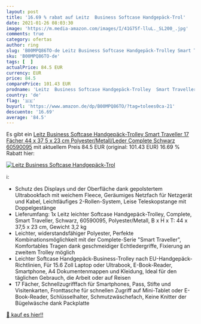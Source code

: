 ```yaml
---
layout: post
title: '16.69 % rabat auf Leitz  Business Softcase Handgepäck-Trol'
date: 2021-01-26 08:03:30
image: 'https://m.media-amazon.com/images/I/41G75f-lluL._SL200_.jpg'
comments: true
category: ofertas
author: ring
slug: 'B00MPQ86TO-de Leitz Business Softcase Handgepäck-Trolley Smart Traveller...'
sku: 'B00MPQ86TO-de'
tags: [  ]
actualPrice: 84.5 EUR
currency: EUR
price: 84.5
comparePrice: 101.43 EUR
prodname: 'Leitz  Business Softcase Handgepäck-Trolley  Smart Traveller  17 Fächer  44 x 37 5 x 23 cm  Polyester/Metall/Leder  Complete  Schwarz  60590095'
country: 'de'
flag: '🇩🇪'
buyurl: 'https://www.amazon.de/dp/B00MPQ86TO/?tag=tolees0ca-21'
descuento: '16.69'
average: '84.5'
---
```


Es gibt ein [Leitz  Business Softcase Handgepäck-Trolley  Smart Traveller  17 Fächer  44 x 37 5 x 23 cm  Polyester/Metall/Leder  Complete  Schwarz  60590095](https://www.amazon.de/dp/B00MPQ86TO/?tag=tolees0ca-21) mit aktuellem Preis 84.5 EUR (original: 101.43 EUR) 16.69 % Rabatt hier:

[![Leitz  Business Softcase Handgepäck-Trol](https://m.media-amazon.com/images/I/41G75f-lluL._SL200_.jpg)](https://www.amazon.de/dp/B00MPQ86TO/?tag=tolees0ca-21)

ℹ️:

- Schutz des Displays und der Oberfläche dank gepolstertem Ultrabookfach mit weichem Fleece, Geräumiges Netzfach für Netzgerät und Kabel, Leichtläufiges 2-Rollen-System, Leise Teleskopstange mit Doppelgestänge
- Lieferumfang: 1x Leitz leichter Softcase Handgepäck-Trolley, Complete, Smart Traveller, Schwarz, 60590095, Polyester/Metall, B x H x T: 44 x 37,5 x 23 cm, Gewicht 3,2 kg
- Leichter, widerstandsfähiger Polyester, Perfekte Kombinationsmöglichkeit mit der Complete-Serie "Smart Traveller", Komfortables Tragen dank geschmeidiger Echtledergriffe, Fixierung an zweitem Trolley möglich
- Leichter Softcase Handgepäck-Business-Trolley nach EU-Handgepäck-Richtlinien, Für 15.6 Zoll Laptop oder Ultrabook, E-Book-Reader, Smartphone, A4 Dokumentenmappen und Kleidung, Ideal für den täglichen Gebrauch, die Arbeit oder auf Reisen
- 17 Fächer, Schnellzugrifffach für Smartphones, Pass, Stifte und Visitenkarten, Fronttasche für schnellen Zugriff auf Mini-Tablet oder E-Book-Reader, Schlüsselhalter, Schmutzwäschefach, Keine Knitter der Bügelwäsche dank Packplatte

[🛒 kauf es hier!!](https://www.amazon.de/dp/B00MPQ86TO/?tag=tolees0ca-21)
